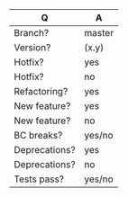 | Q             | A
| ------------- | ---
| Branch?       | master
| Version?      | (x.y) <!-- check composer.json file -->
| Hotfix?       | yes  <!-- don't forget to update src/**/CHANGELOG.md file -->
| Hotfix?       | no  <!-- don't update src/**/CHANGELOG.md file -->
| Refactoring?  | yes <!-- explain -->
| New feature?  | yes <!-- don't forget to update src/**/CHANGELOG.md file -->
| New feature?  | no <!-- don't update src/**/CHANGELOG.md file -->
| BC breaks?    | yes/no
| Deprecations? | yes <!-- don't forget to update UPGRADE-*.md file -->
| Deprecations? | no <!-- don't update UPGRADE-*.md file -->
| Tests pass?   | yes/no

<!-- Bug fixes must be submitted against the minor branch affected         -->
<!-- features and deprecations must be submitted against the master branch -->
<!-- Replace this comment by a description of what your PR is solving      -->
